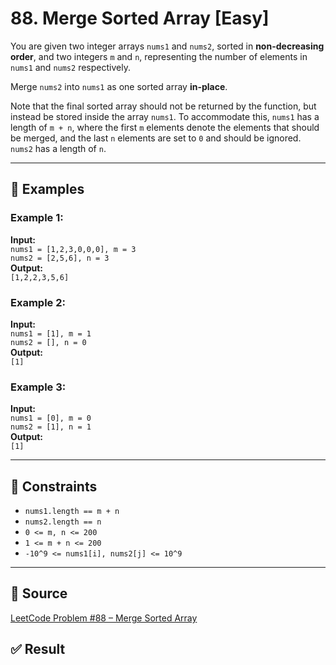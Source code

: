 # 88. Merge Sorted Array [Easy]

You are given two integer arrays `nums1` and `nums2`, sorted in **non-decreasing order**, and two integers `m` and `n`, representing the number of elements in `nums1` and `nums2` respectively.

Merge `nums2` into `nums1` as one sorted array **in-place**.

Note that the final sorted array should not be returned by the function, but instead be stored inside the array `nums1`. To accommodate this, `nums1` has a length of `m + n`, where the first `m` elements denote the elements that should be merged, and the last `n` elements are set to `0` and should be ignored. `nums2` has a length of `n`.

---

## 🧪 Examples

### Example 1:
**Input:**  
`nums1 = [1,2,3,0,0,0], m = 3`  
`nums2 = [2,5,6], n = 3`  
**Output:**  
`[1,2,2,3,5,6]`

### Example 2:
**Input:**  
`nums1 = [1], m = 1`  
`nums2 = [], n = 0`  
**Output:**  
`[1]`

### Example 3:
**Input:**  
`nums1 = [0], m = 0`  
`nums2 = [1], n = 1`  
**Output:**  
`[1]`

---

## 📌 Constraints
- `nums1.length == m + n`
- `nums2.length == n`
- `0 <= m, n <= 200`
- `1 <= m + n <= 200`
- `-10^9 <= nums1[i], nums2[j] <= 10^9`

---

## 🔗 Source  
[LeetCode Problem #88 – Merge Sorted Array](https://leetcode.com/problems/merge-sorted-array/)

## ✅ Result  


